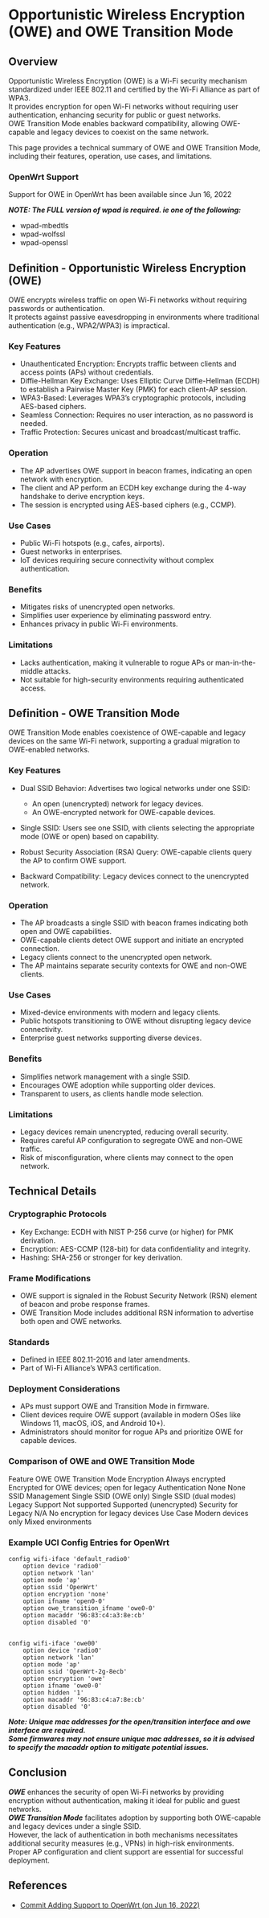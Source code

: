 # Opportunistic Wireless Encryption (OWE) and OWE Transition Mode

## Overview

Opportunistic Wireless Encryption (OWE) is a Wi-Fi security mechanism standardized under IEEE 802.11 and certified by the Wi-Fi Alliance as part of WPA3.  
It provides encryption for open Wi-Fi networks without requiring user authentication, enhancing security for public or guest networks.  
OWE Transition Mode enables backward compatibility, allowing OWE-capable and legacy devices to coexist on the same network.

This page provides a technical summary of OWE and OWE Transition Mode, including their features, operation, use cases, and limitations.

### OpenWrt Support

Support for OWE in OpenWrt has been available since Jun 16, 2022

***NOTE: The FULL version of wpad is required. ie one of the following:***

- wpad-mbedtls
- wpad-wolfssl
- wpad-openssl

## Definition - Opportunistic Wireless Encryption (OWE)

OWE encrypts wireless traffic on open Wi-Fi networks without requiring passwords or authentication.  
It protects against passive eavesdropping in environments where traditional authentication (e.g., WPA2/WPA3) is impractical.

### Key Features

- Unauthenticated Encryption: Encrypts traffic between clients and access points (APs) without credentials.
- Diffie-Hellman Key Exchange: Uses Elliptic Curve Diffie-Hellman (ECDH) to establish a Pairwise Master Key (PMK) for each client-AP session.
- WPA3-Based: Leverages WPA3’s cryptographic protocols, including AES-based ciphers.
- Seamless Connection: Requires no user interaction, as no password is needed.
- Traffic Protection: Secures unicast and broadcast/multicast traffic.

### Operation

- The AP advertises OWE support in beacon frames, indicating an open network with encryption.
- The client and AP perform an ECDH key exchange during the 4-way handshake to derive encryption keys.
- The session is encrypted using AES-based ciphers (e.g., CCMP).

### Use Cases

- Public Wi-Fi hotspots (e.g., cafes, airports).
- Guest networks in enterprises.
- IoT devices requiring secure connectivity without complex authentication.

### Benefits

- Mitigates risks of unencrypted open networks.
- Simplifies user experience by eliminating password entry.
- Enhances privacy in public Wi-Fi environments.

### Limitations

- Lacks authentication, making it vulnerable to rogue APs or man-in-the-middle attacks.
- Not suitable for high-security environments requiring authenticated access.

## Definition - OWE Transition Mode

OWE Transition Mode enables coexistence of OWE-capable and legacy devices on the same Wi-Fi network, supporting a gradual migration to OWE-enabled networks.

### Key Features

- Dual SSID Behavior: Advertises two logical networks under one SSID:
  
  - An open (unencrypted) network for legacy devices.
  - An OWE-encrypted network for OWE-capable devices.
- Single SSID: Users see one SSID, with clients selecting the appropriate mode (OWE or open) based on capability.
- Robust Security Association (RSA) Query: OWE-capable clients query the AP to confirm OWE support.
- Backward Compatibility: Legacy devices connect to the unencrypted network.

### Operation

- The AP broadcasts a single SSID with beacon frames indicating both open and OWE capabilities.
- OWE-capable clients detect OWE support and initiate an encrypted connection.
- Legacy clients connect to the unencrypted open network.
- The AP maintains separate security contexts for OWE and non-OWE clients.

### Use Cases

- Mixed-device environments with modern and legacy clients.
- Public hotspots transitioning to OWE without disrupting legacy device connectivity.
- Enterprise guest networks supporting diverse devices.

### Benefits

- Simplifies network management with a single SSID.
- Encourages OWE adoption while supporting older devices.
- Transparent to users, as clients handle mode selection.

### Limitations

- Legacy devices remain unencrypted, reducing overall security.
- Requires careful AP configuration to segregate OWE and non-OWE traffic.
- Risk of misconfiguration, where clients may connect to the open network.

## Technical Details

### Cryptographic Protocols

- Key Exchange: ECDH with NIST P-256 curve (or higher) for PMK derivation.
- Encryption: AES-CCMP (128-bit) for data confidentiality and integrity.
- Hashing: SHA-256 or stronger for key derivation.

### Frame Modifications

- OWE support is signaled in the Robust Security Network (RSN) element of beacon and probe response frames.
- OWE Transition Mode includes additional RSN information to advertise both open and OWE networks.

### Standards

- Defined in IEEE 802.11-2016 and later amendments.
- Part of Wi-Fi Alliance’s WPA3 certification.

### Deployment Considerations

- APs must support OWE and Transition Mode in firmware.
- Client devices require OWE support (available in modern OSes like Windows 11, macOS, iOS, and Android 10+).
- Administrators should monitor for rogue APs and prioritize OWE for capable devices.

### Comparison of OWE and OWE Transition Mode

Feature OWE OWE Transition Mode Encryption Always encrypted Encrypted for OWE devices; open for legacy Authentication None None SSID Management Single SSID (OWE only) Single SSID (dual modes) Legacy Support Not supported Supported (unencrypted) Security for Legacy N/A No encryption for legacy devices Use Case Modern devices only Mixed environments

### Example UCI Config Entries for OpenWrt

```
config wifi-iface 'default_radio0'
	option device 'radio0'
	option network 'lan'
	option mode 'ap'
	option ssid 'OpenWrt'
	option encryption 'none'
	option ifname 'open0-0'
	option owe_transition_ifname 'owe0-0'
	option macaddr '96:83:c4:a3:8e:cb'
	option disabled '0'


config wifi-iface 'owe00'
	option device 'radio0'
	option network 'lan'
	option mode 'ap'
	option ssid 'OpenWrt-2g-8ecb'
	option encryption 'owe'
	option ifname 'owe0-0'
	option hidden '1'
	option macaddr '96:83:c4:a7:8e:cb'
	option disabled '0'

```

***Note: Unique mac addresses for the open/transition interface and owe interface are required.***  
***Some firmwares may not ensure unique mac addresses, so it is advised to specify the macaddr option to mitigate potential issues.***

## Conclusion

***OWE*** enhances the security of open Wi-Fi networks by providing encryption without authentication, making it ideal for public and guest networks.  
***OWE Transition Mode*** facilitates adoption by supporting both OWE-capable and legacy devices under a single SSID.  
However, the lack of authentication in both mechanisms necessitates additional security measures (e.g., VPNs) in high-risk environments.  
Proper AP configuration and client support are essential for successful deployment.

## References

- [Commit Adding Support to OpenWrt (on Jun 16, 2022)](https://github.com/openwrt/openwrt/commit/574539ee2cdbb3dd54086423c6dfdd19bb1c06a6 "https://github.com/openwrt/openwrt/commit/574539ee2cdbb3dd54086423c6dfdd19bb1c06a6")
